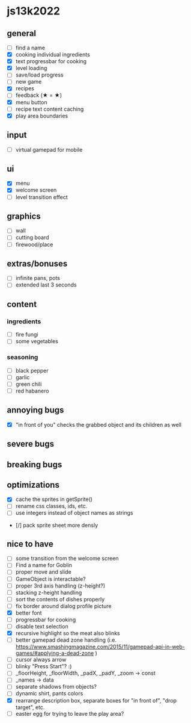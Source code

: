 # js13k2022

## general
- [ ] find a name
- [x] cooking individual ingredients
- [x] text progressbar for cooking
- [x] level loading
- [ ] save/load progress
- [ ] new game
- [x] recipes
- [ ] feedback (★ = &starf;)
- [x] menu button
- [ ] recipe text content caching
- [x] play area boundaries

## input
- [ ] virtual gamepad for mobile

## ui
- [x] menu
- [x] welcome screen
- [ ] level transition effect

## graphics
- [ ] wall
- [ ] cutting board
- [ ] firewood/place

## extras/bonuses
- [ ] infinite pans, pots
- [ ] extended last 3 seconds

## content

### ingredients
- [ ] fire fungi
- [ ] some vegetables

### seasoning
- [ ] black pepper
- [ ] garlic
- [ ] green chili
- [ ] red habanero

## annoying bugs
- [x] "in front of you" checks the grabbed object and its children as well

## severe bugs

## breaking bugs

## optimizations
- [x] cache the sprites in getSprite()
- [ ] rename css classes, ids, etc.
- [ ] use integers instead of object names as strings
- [/] pack sprite sheet more densly

## nice to have
- [ ] some transition from the welcome screen
- [ ] Find a name for Goblin
- [ ] proper move and slide
- [ ] GameObject is interactable?
- [ ] proper 3rd axis handling (z-height?)
- [ ] stacking z-height handling
- [ ] sort the contents of dishes properly
- [ ] fix border around dialog profile picture
- [x] better font
- [ ] progressbar for cooking
- [ ] disable text selection
- [x] recursive highlight so the meat also blinks
- [ ] better gamepad dead zone handling (i.e. https://www.smashingmagazine.com/2015/11/gamepad-api-in-web-games/#applying-a-dead-zone )
- [ ] cursor always arrow
- [ ] blinky "Press Start"? :)
- [ ] _floorHeight, _floorWidth, _padX, _padY, _zoom -> const
- [ ] _names -> data
- [ ] separate shadows from objects?
- [ ] dynamic shirt, pants colors
- [x] rearrange description box, separate boxes for "in front of", "drop target", etc.
- [ ] easter egg for trying to leave the play area?
